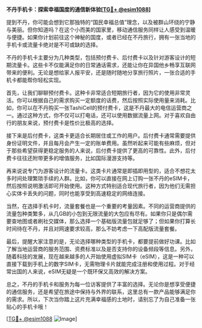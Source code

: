 **不丹手机卡：探索幸福国度的通信新体验[[TG💪+ @esim1088](https://t.me/s/esim1088)]**

提到不丹，你可能会想到它那独特的“国民幸福总值”理念，以及被群山环绕的宁静与美丽。但你知道吗？在这个小而美的国家里，移动通信服务同样让人感受到温暖与便捷。如果你计划前往这个神秘的国度，或者已经在不丹旅行，拥有一张当地的手机卡或流量卡绝对是不可或缺的选择。

不丹的手机卡主要分为几种类型，包括预付费卡、后付费卡以及针对游客设计的短期流量卡。这些卡不仅能满足你的日常通话需求，还能让你在异国他乡畅享互联网带来的便利。无论是想给家人报平安，还是随时随地分享旅行照片，一张合适的手机卡都能帮你轻松实现。

首先，让我们聊聊预付费卡。这种卡非常适合短期旅行者，因为它的使用非常灵活。你可以根据自己的需求购买一定额度的话费，然后按照实际使用量来消耗。比如，你可以在不丹购买一张TashiCell的预付费卡，这是不丹最大的电信运营商之一。通过这种方式，你不仅可以打电话，还可以使用数据流量上网。对于喜欢自由行的朋友来说，预付费卡是性价比极高的选择。

接下来是后付费卡，这类卡更适合长期居住或工作的用户。后付费卡通常需要提供身份证明文件，并且每月会产生一定的账单费用。虽然听起来可能有些麻烦，但对于那些希望获得更稳定服务的人来说，后付费卡提供了更高的可靠性。此外，后付费卡往往还附带更多的增值服务，比如国际漫游支持等。

再来说说专门为游客设计的流量卡。这类卡片通常是即插即用型的，适合不想花太多时间处理繁琐手续的人群。比如，你可以直接在网上订购一张不丹的eSIM卡，然后按照说明激活即可开始使用。这种方式特别适合现代旅行者，因为他们无需担心实体卡丢失的问题，同时也能享受到高速稳定的网络连接。

当然，在选择手机卡时，流量套餐也是一个重要的考量因素。不同的运营商提供的流量包种类繁多，从几GB的小包到无限流量的大包应有尽有。如果你只是偶尔需要查地图或者刷社交媒体，那么选择一个基础版流量包就足够了；但如果你打算长时间待在不丹，并且对网速要求较高，那么不妨考虑一下高配版流量套餐。

最后，提醒大家注意的是，无论选择哪种类型的手机卡，都要提前做好功课。比如了解当地运营商的服务范围、资费标准以及是否支持你的设备频段等信息。另外，随着科技的发展，现在越来越多的人开始使用虚拟SIM卡（eSIM），这是一种可以直接下载到手机上的数字SIM卡，无需物理卡片就能完成注册和使用过程。对于经常出国的人来说，eSIM无疑是一个既环保又高效的解决方案。

总之，不丹的手机卡和服务为每一位访客提供了丰富的选择。无论你是想享受便捷的通信服务，还是希望在旅途中保持与外界的联系，这里总有一款产品能够满足你的需求。所以，下次当你踏上这片充满幸福感的土地时，请别忘了为自己准备一张贴心的手机卡哦！

[[TG💪+ @esim1088](https://t.me/s/esim1088) ![Image](https://i.postimg.cc/4NQfJmqS/Snipaste-2025-05-13-00-14-12.png)]